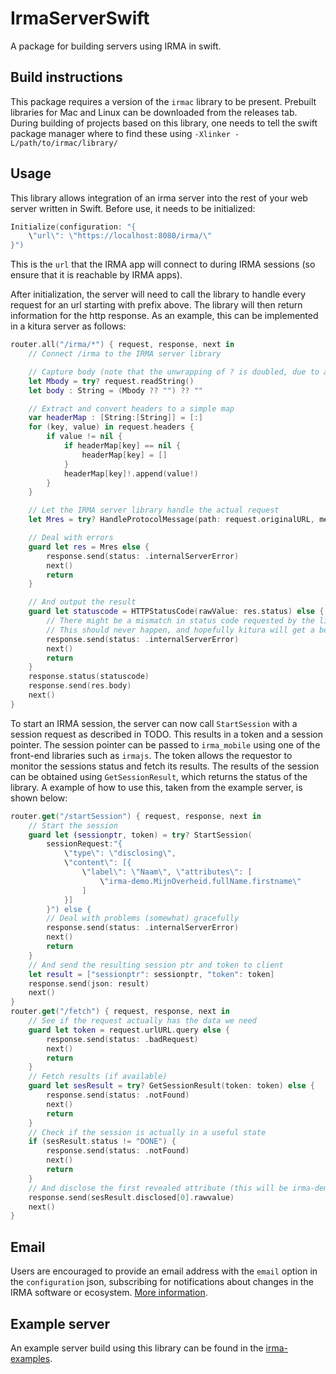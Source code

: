 # IrmaServerSwift

A package for building servers using IRMA in swift.

## Build instructions

This package requires a version of the `irmac` library to be present. Prebuilt libraries for Mac and Linux can be downloaded from the releases tab. During building of projects based on this library, one needs to tell the swift package manager where to find these using `-Xlinker -L/path/to/irmac/library/`

## Usage

This library allows integration of an irma server into the rest of your web server written in Swift. Before use, it needs to be initialized:
```swift
Initialize(configuration: "{
	\"url\": \"https://localhost:8080/irma/\"
}")
```
This is the `url` that the IRMA app will connect to during IRMA sessions (so ensure that it is reachable by IRMA apps).

After initialization, the server will need to call the library to handle every request for an url starting with prefix above. The library will then return information for the http response. As an example, this can be implemented in a kitura server as follows:
```swift
router.all("/irma/*") { request, response, next in
	// Connect /irma to the IRMA server library

	// Capture body (note that the unwrapping of ? is doubled, due to also capturing any errors here that way)
	let Mbody = try? request.readString()
	let body : String = (Mbody ?? "") ?? ""

	// Extract and convert headers to a simple map
	var headerMap : [String:[String]] = [:]
	for (key, value) in request.headers {
		if value != nil {
			if headerMap[key] == nil {
				headerMap[key] = []
			}
			headerMap[key]!.append(value!)
		}
	}

	// Let the IRMA server library handle the actual request
	let Mres = try? HandleProtocolMessage(path: request.originalURL, method: request.method.rawValue, headers: headerMap, message: body)

	// Deal with errors
	guard let res = Mres else {
		response.send(status: .internalServerError)
		next()
		return
	}

	// And output the result
	guard let statuscode = HTTPStatusCode(rawValue: res.status) else {
		// There might be a mismatch in status code requested by the library and those available by kitura
		// This should never happen, and hopefully kitura will get a better mechanism for this in the future
		response.send(status: .internalServerError)
		next()
		return
	}
	response.status(statuscode)
	response.send(res.body)
	next()
}
```

To start an IRMA session, the server can now call `StartSession` with a session request as described in TODO. This results in a token and a session pointer. The session pointer can be passed to `irma_mobile` using one of the front-end libraries such as `irmajs`. The token allows the requestor to monitor the sessions status and fetch its results. The results of the session can be obtained using `GetSessionResult`, which returns the status of the library. A example of how to use this, taken from the example server, is shown below:

```swift
router.get("/startSession") { request, response, next in
	// Start the session
	guard let (sessionptr, token) = try? StartSession(
		sessionRequest:"{
			\"type\": \"disclosing\",
			\"content\": [{
				\"label\": \"Naam\", \"attributes\": [
					\"irma-demo.MijnOverheid.fullName.firstname\"
				]
			}]
		}") else {
		// Deal with problems (somewhat) gracefully
		response.send(status: .internalServerError)
		next()
		return
	}
	// And send the resulting session ptr and token to client
	let result = ["sessionptr": sessionptr, "token": token]
	response.send(json: result)
	next()
}
router.get("/fetch") { request, response, next in
	// See if the request actually has the data we need
	guard let token = request.urlURL.query else {
		response.send(status: .badRequest)
		next()
		return
	}
	// Fetch results (if available)
	guard let sesResult = try? GetSessionResult(token: token) else {
		response.send(status: .notFound)
		next()
		return
	}
	// Check if the session is actually in a useful state
	if (sesResult.status != "DONE") {
		response.send(status: .notFound)
		next()
		return
	}
	// And disclose the first revealed attribute (this will be irma-demo.MijnOverheid.fullName.firstname, given our request)
	response.send(sesResult.disclosed[0].rawvalue)
	next()
}
```

## Email

Users are encouraged to provide an email address with the `email` option in the `configuration` json, subscribing for notifications about changes in the IRMA software or ecosystem. [More information](https://github.com/privacybydesign/irmago/tree/master/server).

## Example server

An example server build using this library can be found in the [irma-examples](https://github.com/privacybydesign/irma-examples/tree/master/demoserverswift).


